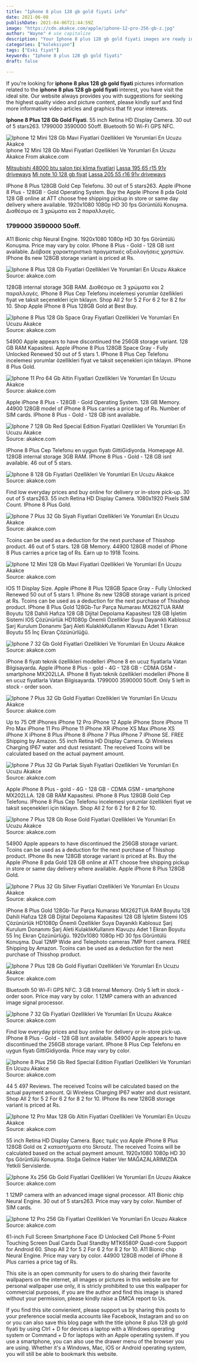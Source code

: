 ```yaml
---
title: "Iphone 8 plus 128 gb gold fiyati info"
date: 2021-06-08
publishDate: 2021-04-06T21:44:59Z
image: "https://cdn.akakce.com/apple/iphone-12-pro-256-gb-z.jpg"
author: "Wayne" # use capitalize
description: "Your Iphone 8 plus 128 gb gold fiyati images are ready in this website. Iphone 8 plus 128 gb gold fiyati are a topic that is being searched for and liked by netizens today. You can Find and Download the Iphone 8 plus 128 gb gold fiyati files here. Find and Download all free photos."
categories: ["koleksiyon"]
tags: ["Eski fiyat"]
keywords: "Iphone 8 plus 128 gb gold fiyati"
draft: false

---
```


If you're looking for **iphone 8 plus 128 gb gold fiyati** pictures information related to the **iphone 8 plus 128 gb gold fiyati** interest, you have visit the ideal  site.  Our website always  provides you with  suggestions  for seeking  the highest  quality video and picture  content, please kindly surf and find more informative video articles and graphics  that fit your interests.

**Iphone 8 Plus 128 Gb Gold Fiyati**. 55 inch Retina HD Display Camera. 30 out of 5 stars263. 1799000 3590000 50off. Bluetooth 50 Wi-Fi GPS NFC.

![Iphone 12 Mini 128 Gb Mavi Fiyatlari Ozellikleri Ve Yorumlari En Ucuzu Akakce](https://cdn.akakce.com/apple/iphone-12-mini-128-gb-mavi-z.jpg "Iphone 12 Mini 128 Gb Mavi Fiyatlari Ozellikleri Ve Yorumlari En Ucuzu Akakce")
Iphone 12 Mini 128 Gb Mavi Fiyatlari Ozellikleri Ve Yorumlari En Ucuzu Akakce From akakce.com

[Mitsubishi 48000 btu salon tipi klima fiyatlari](/mitsubishi-48000-btu-salon-tipi-klima-fiyatlari/)
[Lassa 195 65 r15 91v driveways](/lassa-195-65-r15-91v-driveways/)
[Mi note 10 128 gb fiyat](/mi-note-10-128-gb-fiyat/)
[Lassa 205 55 r16 91v driveways](/lassa-205-55-r16-91v-driveways/)

IPhone 8 Plus 128GB Gold Cep Telefonu. 30 out of 5 stars263. Apple iPhone 8 Plus - 128GB - Gold Operating System. Buy the Apple iPhone 8 pda Gold 128 GB online at ATT choose free shipping pickup in store or same day delivery where available. 1920x1080 1080p HD 30 fps Görüntülü Konuşma. Διαθέσιμο σε 3 χρώματα και 2 παραλλαγές.

### 1799000 3590000 50off.

A11 Bionic chip Neural Engine. 1920x1080 1080p HD 30 fps Görüntülü Konuşma. Price may vary by color. IPhone 8 Plus - Gold - 128 GB isnt available. Διάβασε χαρακτηριστικά πραγματικές αξιολογήσεις χρηστών. IPhone 8s new 128GB storage variant is priced at Rs.


![Iphone 8 Plus 128 Gb Fiyatlari Ozellikleri Ve Yorumlari En Ucuzu Akakce](https://cdn.akakce.com/apple/iphone-8-plus-128-gb-z.jpg "Iphone 8 Plus 128 Gb Fiyatlari Ozellikleri Ve Yorumlari En Ucuzu Akakce")
Source: akakce.com

128GB internal storage 3GB RAM. Διαθέσιμο σε 3 χρώματα και 2 παραλλαγές. IPhone 8 Plus Cep Telefonu incelemesi yorumlar özellikleri fiyat ve taksit seçenekleri için tıklayın. Shop All 2 for 5 2 For 6 2 for 8 2 for 10. Shop Apple iPhone 8 Plus 128GB Gold at Best Buy.

![Iphone 8 Plus 128 Gb Space Gray Fiyatlari Ozellikleri Ve Yorumlari En Ucuzu Akakce](https://cdn.akakce.com/apple/iphone-8-plus-128-gb-space-gray-z.jpg "Iphone 8 Plus 128 Gb Space Gray Fiyatlari Ozellikleri Ve Yorumlari En Ucuzu Akakce")
Source: akakce.com

54900 Apple appears to have discontinued the 256GB storage variant. 128 GB RAM Kapasitesi. Apple iPhone 8 Plus 128GB Space Gray - Fully Unlocked Renewed 50 out of 5 stars 1. IPhone 8 Plus Cep Telefonu incelemesi yorumlar özellikleri fiyat ve taksit seçenekleri için tıklayın. IPhone 8 Plus Gold.

![Iphone 11 Pro 64 Gb Altin Fiyatlari Ozellikleri Ve Yorumlari En Ucuzu Akakce](https://cdn.akakce.com/apple/iphone-11-pro-64-gb-altin-z.jpg "Iphone 11 Pro 64 Gb Altin Fiyatlari Ozellikleri Ve Yorumlari En Ucuzu Akakce")
Source: akakce.com

Apple iPhone 8 Plus - 128GB - Gold Operating System. 128 GB Memory. 44900 128GB model of iPhone 8 Plus carries a price tag of Rs. Number of SIM cards. IPhone 8 Plus - Gold - 128 GB isnt available.

![Iphone 7 128 Gb Red Special Edition Fiyatlari Ozellikleri Ve Yorumlari En Ucuzu Akakce](https://cdn.akakce.com/apple/iphone-7-128-gb-red-special-edition-z.jpg "Iphone 7 128 Gb Red Special Edition Fiyatlari Ozellikleri Ve Yorumlari En Ucuzu Akakce")
Source: akakce.com

IPhone 8 Plus Cep Telefonu en uygun fiyatı GittiGidiyorda. Homepage All. 128GB internal storage 3GB RAM. IPhone 8 Plus - Gold - 128 GB isnt available. 46 out of 5 stars.

![Iphone 8 128 Gb Fiyatlari Ozellikleri Ve Yorumlari En Ucuzu Akakce](https://cdn.akakce.com/apple/iphone-8-128-gb-z.jpg "Iphone 8 128 Gb Fiyatlari Ozellikleri Ve Yorumlari En Ucuzu Akakce")
Source: akakce.com

Find low everyday prices and buy online for delivery or in-store pick-up. 30 out of 5 stars263. 55 inch Retina HD Display Camera. 1080x1920 Pixels SIM Count. IPhone 8 Plus Gold.

![Iphone 7 Plus 32 Gb Siyah Fiyatlari Ozellikleri Ve Yorumlari En Ucuzu Akakce](https://cdn.akakce.com/apple/iphone-7-plus-32-gb-siyah-z.jpg "Iphone 7 Plus 32 Gb Siyah Fiyatlari Ozellikleri Ve Yorumlari En Ucuzu Akakce")
Source: akakce.com

Tcoins can be used as a deduction for the next purchase of Thisshop product. 46 out of 5 stars. 128 GB Memory. 44900 128GB model of iPhone 8 Plus carries a price tag of Rs. Earn up to 1918 Tcoins.

![Iphone 12 Mini 128 Gb Mavi Fiyatlari Ozellikleri Ve Yorumlari En Ucuzu Akakce](https://cdn.akakce.com/apple/iphone-12-mini-128-gb-mavi-z.jpg "Iphone 12 Mini 128 Gb Mavi Fiyatlari Ozellikleri Ve Yorumlari En Ucuzu Akakce")
Source: akakce.com

IOS 11 Display Size. Apple iPhone 8 Plus 128GB Space Gray - Fully Unlocked Renewed 50 out of 5 stars 1. IPhone 8s new 128GB storage variant is priced at Rs. Tcoins can be used as a deduction for the next purchase of Thisshop product. IPhone 8 Plus Gold 128Gb-Tur Parça Numarası MX262TUA RAM Boyutu 128 Dahili Hafıza 128 GB Dijital Depolama Kapasitesi 128 GB İşletim Sistemi IOS Çözünürlük HD1080p Önemli Özellikler Suya Dayanıklı Kablosuz Şarj Kurulum Donanımı Şarj Aleti KulaklıkKullanım Klavuzu Adet 1 Ekran Boyutu 55 İnç Ekran Çözünürlüğü.

![Iphone 7 32 Gb Gold Fiyatlari Ozellikleri Ve Yorumlari En Ucuzu Akakce](https://cdn.akakce.com/apple/iphone-7-32-gb-gold-z.jpg "Iphone 7 32 Gb Gold Fiyatlari Ozellikleri Ve Yorumlari En Ucuzu Akakce")
Source: akakce.com

IPhone 8 fiyatı teknik özellikleri modelleri iPhone 8 en ucuz fiyatlarla Vatan Bilgisayarda. Apple iPhone 8 Plus - gold - 4G - 128 GB - CDMA GSM - smartphone MX202LLA. IPhone 8 fiyatı teknik özellikleri modelleri iPhone 8 en ucuz fiyatlarla Vatan Bilgisayarda. 1799000 3590000 50off. Only 5 left in stock - order soon.

![Iphone 7 Plus 32 Gb Gold Fiyatlari Ozellikleri Ve Yorumlari En Ucuzu Akakce](https://cdn.akakce.com/apple/iphone-7-plus-32-gb-gold-z.jpg "Iphone 7 Plus 32 Gb Gold Fiyatlari Ozellikleri Ve Yorumlari En Ucuzu Akakce")
Source: akakce.com

Up to 75 Off iPhones iPhone 12 Pro iPhone 12 Apple iPhone Store iPhone 11 Pro Max iPhone 11 Pro iPhone 11 iPhone XR iPhone XS Max iPhone XS iPhone X iPhone 8 Plus iPhone 8 iPhone 7 Plus iPhone 7 iPhone SE. FREE Shipping by Amazon. 55 inch Retina HD Display Camera. Qi Wireless Charging IP67 water and dust resistant. The received Tcoins will be calculated based on the actual payment amount.

![Iphone 7 Plus 32 Gb Parlak Siyah Fiyatlari Ozellikleri Ve Yorumlari En Ucuzu Akakce](https://cdn.akakce.com/apple/iphone-7-plus-32-gb-parlak-siyah-z.jpg "Iphone 7 Plus 32 Gb Parlak Siyah Fiyatlari Ozellikleri Ve Yorumlari En Ucuzu Akakce")
Source: akakce.com

Apple iPhone 8 Plus - gold - 4G - 128 GB - CDMA GSM - smartphone MX202LLA. 128 GB RAM Kapasitesi. IPhone 8 Plus 128GB Gold Cep Telefonu. IPhone 8 Plus Cep Telefonu incelemesi yorumlar özellikleri fiyat ve taksit seçenekleri için tıklayın. Shop All 2 for 6 2 for 8 2 for 10.

![Iphone 7 Plus 128 Gb Rose Gold Fiyatlari Ozellikleri Ve Yorumlari En Ucuzu Akakce](https://cdn.akakce.com/apple/iphone-7-plus-128-gb-rose-gold-z.jpg "Iphone 7 Plus 128 Gb Rose Gold Fiyatlari Ozellikleri Ve Yorumlari En Ucuzu Akakce")
Source: akakce.com

54900 Apple appears to have discontinued the 256GB storage variant. Tcoins can be used as a deduction for the next purchase of Thisshop product. IPhone 8s new 128GB storage variant is priced at Rs. Buy the Apple iPhone 8 pda Gold 128 GB online at ATT choose free shipping pickup in store or same day delivery where available. Apple iPhone 8 Plus 128GB Gold.

![Iphone 7 Plus 32 Gb Silver Fiyatlari Ozellikleri Ve Yorumlari En Ucuzu Akakce](https://cdn.akakce.com/apple/iphone-7-plus-32-gb-silver-z.jpg "Iphone 7 Plus 32 Gb Silver Fiyatlari Ozellikleri Ve Yorumlari En Ucuzu Akakce")
Source: akakce.com

IPhone 8 Plus Gold 128Gb-Tur Parça Numarası MX262TUA RAM Boyutu 128 Dahili Hafıza 128 GB Dijital Depolama Kapasitesi 128 GB İşletim Sistemi IOS Çözünürlük HD1080p Önemli Özellikler Suya Dayanıklı Kablosuz Şarj Kurulum Donanımı Şarj Aleti KulaklıkKullanım Klavuzu Adet 1 Ekran Boyutu 55 İnç Ekran Çözünürlüğü. 1920x1080 1080p HD 30 fps Görüntülü Konuşma. Dual 12MP Wide and Telephoto cameras 7MP front camera. FREE Shipping by Amazon. Tcoins can be used as a deduction for the next purchase of Thisshop product.

![Iphone 7 Plus 128 Gb Gold Fiyatlari Ozellikleri Ve Yorumlari En Ucuzu Akakce](https://iis-akakce.akamaized.net/p.z?%2F%2Fn11scdn%2Eakamaized%2Enet%2Fa1%2F1024%2Felektronik%2Fcep%2Dtelefonu%2Fapple%2Diphone%2D7%2Dplus%2D128%2Dgb%2Dapple%2Dturkiye%2Dgarantili%5F%5F1434955858873828%2Ejpg "Iphone 7 Plus 128 Gb Gold Fiyatlari Ozellikleri Ve Yorumlari En Ucuzu Akakce")
Source: akakce.com

Bluetooth 50 Wi-Fi GPS NFC. 3 GB Internal Memory. Only 5 left in stock - order soon. Price may vary by color. 1 12MP camera with an advanced image signal processor.

![Iphone 7 32 Gb Fiyatlari Ozellikleri Ve Yorumlari En Ucuzu Akakce](https://cdn.akakce.com/apple/iphone-7-32-gb-z.jpg "Iphone 7 32 Gb Fiyatlari Ozellikleri Ve Yorumlari En Ucuzu Akakce")
Source: akakce.com

Find low everyday prices and buy online for delivery or in-store pick-up. IPhone 8 Plus - Gold - 128 GB isnt available. 54900 Apple appears to have discontinued the 256GB storage variant. IPhone 8 Plus Cep Telefonu en uygun fiyatı GittiGidiyorda. Price may vary by color.

![Iphone 8 Plus 256 Gb Red Special Edition Fiyatlari Ozellikleri Ve Yorumlari En Ucuzu Akakce](https://cdn.akakce.com/apple/iphone-8-plus-256-gb-red-special-edition-z.jpg "Iphone 8 Plus 256 Gb Red Special Edition Fiyatlari Ozellikleri Ve Yorumlari En Ucuzu Akakce")
Source: akakce.com

44 5 497 Reviews. The received Tcoins will be calculated based on the actual payment amount. Qi Wireless Charging IP67 water and dust resistant. Shop All 2 for 5 2 For 6 2 for 8 2 for 10. IPhone 8s new 128GB storage variant is priced at Rs.

![Iphone 12 Pro Max 128 Gb Altin Fiyatlari Ozellikleri Ve Yorumlari En Ucuzu Akakce](https://cdn.akakce.com/apple/iphone-12-pro-max-128-gb-altin-z.jpg "Iphone 12 Pro Max 128 Gb Altin Fiyatlari Ozellikleri Ve Yorumlari En Ucuzu Akakce")
Source: akakce.com

55 inch Retina HD Display Camera. Βρες τιμές για Apple iPhone 8 Plus 128GB Gold σε 2 καταστήματα στο Skroutz. The received Tcoins will be calculated based on the actual payment amount. 1920x1080 1080p HD 30 fps Görüntülü Konuşma. Stoğa Gelince Haber Ver MAĞAZALARIMIZDA Yetkili Servislerde.

![Iphone Xs 256 Gb Gold Fiyatlari Ozellikleri Ve Yorumlari En Ucuzu Akakce](https://cdn.akakce.com/apple/iphone-xs-256-gb-gold-z.jpg "Iphone Xs 256 Gb Gold Fiyatlari Ozellikleri Ve Yorumlari En Ucuzu Akakce")
Source: akakce.com

1 12MP camera with an advanced image signal processor. A11 Bionic chip Neural Engine. 30 out of 5 stars263. Price may vary by color. Number of SIM cards.

![Iphone 12 Pro 256 Gb Fiyatlari Ozellikleri Ve Yorumlari En Ucuzu Akakce](https://cdn.akakce.com/apple/iphone-12-pro-256-gb-z.jpg "Iphone 12 Pro 256 Gb Fiyatlari Ozellikleri Ve Yorumlari En Ucuzu Akakce")
Source: akakce.com

61-inch Full Screen Smartphone Face ID Unlocked Cell Phone 5-Point Touching Screen Dual Cards Dual Standby MTK6580P Quad-core Support for Android 60. Shop All 2 for 5 2 For 6 2 for 8 2 for 10. A11 Bionic chip Neural Engine. Price may vary by color. 44900 128GB model of iPhone 8 Plus carries a price tag of Rs.

This site is an open community for users to do sharing their favorite wallpapers on the internet, all images or pictures in this website are for personal wallpaper use only, it is stricly prohibited to use this wallpaper for commercial purposes, if you are the author and find this image is shared without your permission, please kindly raise a DMCA report to Us.

If you find this site convienient, please support us by sharing this posts to your preference social media accounts like Facebook, Instagram and so on or you can also save this blog page with the title iphone 8 plus 128 gb gold fiyati by using Ctrl + D for devices a laptop with a Windows operating system or Command + D for laptops with an Apple operating system. If you use a smartphone, you can also use the drawer menu of the browser you are using. Whether it's a Windows, Mac, iOS or Android operating system, you will still be able to bookmark this website.
